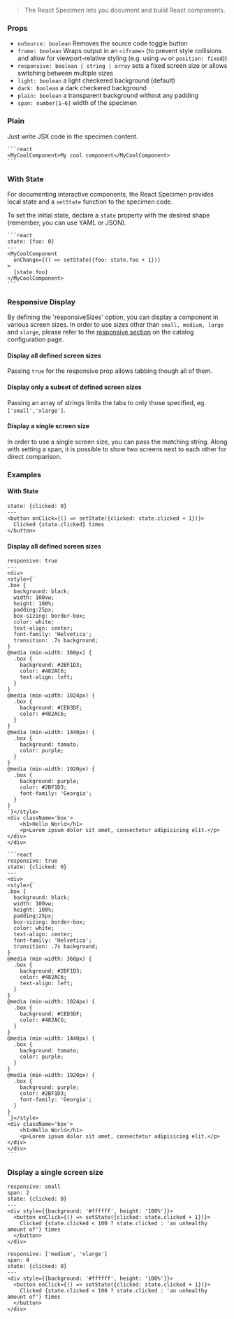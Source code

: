 
> The React Specimen lets you document and build React components.

### Props

- `noSource: boolean` Removes the source code toggle button
- `frame: boolean` Wraps output in an `<iframe>` (to prevent style collisions and allow for viewport-relative styling (e.g. using `vw` or `position: fixed`))
- `responsive: boolean | string | array` sets a fixed screen size or allows switching between multiple sizes
- `light: boolean` a light checkered background (default)
- `dark: boolean` a dark checkered background
- `plain: boolean` a transparent background without any padding
- `span: number[1–6]` width of the specimen

### Plain

Just write JSX code in the specimen content.

````
```react
<MyCoolComponent>My cool component</MyCoolComponent>
```
````

### With State

For documenting interactive components, the React Specimen provides local state and a `setState` function to the specimen code.

To set the initial state, declare a `state` property with the desired shape (remember, you can use YAML or JSON).

````
```react
state: {foo: 0}
---
<MyCoolComponent
  onChange={() => setState({foo: state.foo + 1})}
>
  {state.foo}
</MyCoolComponent>
```
````





### Responsive Display

By defining the 'responsiveSizes' option, you can display a component in various
screen sizes. In order to use sizes other than `small, medium, large` and `xlarge`,
please refer to the [responsive section](configuration#responsivesizes) on the catalog
configuration page.

#### Display all defined screen sizes

Passing `true` for the responsive prop allows tabbing though all of them.

#### Display only a subset of defined screen sizes

Passing an array of strings limits the tabs to only those specified, eg. `['small','xlarge']`.

#### Display a single screen size

In order to use a single screen size, you can pass the matching string. Along
with setting a span, it is possible to show two screens next to each other for
direct comparison.




### Examples

#### With State

```react
state: {clicked: 0}
---
<button onClick={() => setState({clicked: state.clicked + 1})}>
  Clicked {state.clicked} times
</button>
```


#### Display all defined screen sizes

```react|noSource
responsive: true
---
<div>
<style>{`
.box {
  background: black;
  width: 100vw;
  height: 100%;
  padding:25px;
  box-sizing: border-box;
  color: white;
  text-align: center;
  font-family: 'Helvetica';
  transition: .7s background;
}
@media (min-width: 360px) {
  .box {
    background: #2BF1D3;
    color: #482AC6;
    text-align: left;
  }
}
@media (min-width: 1024px) {
  .box {
    background: #CED3DF;
    color: #482AC6;
  }
}
@media (min-width: 1440px) {
  .box {
    background: tomato;
    color: purple;
  }
}
@media (min-width: 1920px) {
  .box {
    background: purple;
    color: #2BF1D3;
    font-family: 'Georgia';
  }
}
`}</style>
<div className='box'>
    <h1>Hello World</h1>
    <p>Lorem ipsum dolor sit amet, consectetur adipisicing elit.</p>
</div>
</div>
```

````
```react
responsive: true
state: {clicked: 0}
---
<div>
<style>{`
.box {
  background: black;
  width: 100vw;
  height: 100%;
  padding:25px;
  box-sizing: border-box;
  color: white;
  text-align: center;
  font-family: 'Helvetica';
  transition: .7s background;
}
@media (min-width: 360px) {
  .box {
    background: #2BF1D3;
    color: #482AC6;
    text-align: left;
  }
}
@media (min-width: 1024px) {
  .box {
    background: #CED3DF;
    color: #482AC6;
  }
}
@media (min-width: 1440px) {
  .box {
    background: tomato;
    color: purple;
  }
}
@media (min-width: 1920px) {
  .box {
    background: purple;
    color: #2BF1D3;
    font-family: 'Georgia';
  }
}
`}</style>
<div className='box'>
    <h1>Hello World</h1>
    <p>Lorem ipsum dolor sit amet, consectetur adipisicing elit.</p>
</div>
</div>
```
````


### Display a single screen size

```react
responsive: small
span: 2
state: {clicked: 0}
---
<div style={{background: '#ffffff', height: '100%'}}>
  <button onClick={() => setState({clicked: state.clicked + 1})}>
    Clicked {state.clicked < 100 ? state.clicked : 'an unhealthy amount of'} times
  </button>
</div>
```

```react
responsive: ['medium', 'xlarge']
span: 4
state: {clicked: 0}
---
<div style={{background: '#ffffff', height: '100%'}}>
  <button onClick={() => setState({clicked: state.clicked + 1})}>
    Clicked {state.clicked < 100 ? state.clicked : 'an unhealthy amount of'} times
  </button>
</div>
```
